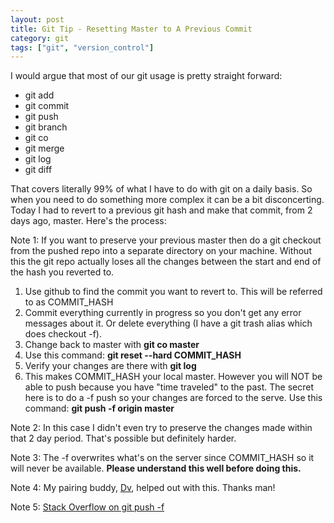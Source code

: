 ```yaml
---
layout: post
title: Git Tip - Resetting Master to A Previous Commit
category: git
tags: ["git", "version_control"]
---
```

I would argue that most of our git usage is pretty straight forward:

* git add
* git commit
* git push
* git branch
* git co
* git merge
* git log
* git diff

That covers literally 99% of what I have to do with git on a daily basis.  So when you need to do something more complex it can be a bit disconcerting.  Today I had to revert to a previous git hash and make that commit, from 2 days ago, master.  Here's the process:

Note 1: If you want to preserve your previous master then do a git checkout from the pushed repo into a separate directory on your machine.  Without this the git repo actually loses all the changes between the start and end of the hash you reverted to.

1.  Use github to find the commit you want to revert to.  This will be referred to as COMMIT_HASH
2.  Commit everything currently in progress so you don't get any error messages about it.  Or delete everything (I have a git trash alias which does checkout -f).
3.  Change back to master with **git co master**
4.  Use this command: **git reset --hard COMMIT_HASH**
5.  Verify your changes are there with **git log**
6.  This makes COMMIT_HASH your local master.  However you will NOT be able to push because you have "time traveled" to the past.  The secret here is to do a -f push so your changes are forced to the serve.  Use this command: **git push -f origin master**

Note 2: In this case I didn't even try to preserve the changes made within that 2 day period.  That's possible but definitely harder.

Note 3: The -f overwrites what's on the server since COMMIT_HASH so it will never be available.  **Please understand this well before doing this.**

Note 4: My pairing buddy, [Dv](http://www.dasari.me), helped out with this.  Thanks man!

Note 5: [Stack Overflow on git push -f](http://stackoverflow.com/questions/10298291/cannot-push-to-github-keeps-saying-need-merge)